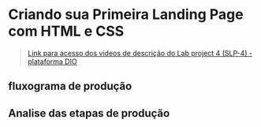 # Criando sua Primeira Landing Page com HTML e CSS

> [Link para acesso dos videos de descrição do Lab project 4 (SLP-4) - plataforma DIO](https://web.dio.me/project/desafio-primeiros-passos-com-css/learning/a2a200c9-b11b-4ed4-a821-0be43b6244be)

## fluxograma de produção

## Analise das etapas de produção
